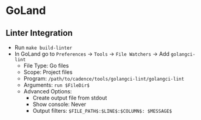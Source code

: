 # GoLand 

## Linter Integration

- Run `make build-linter`
- In GoLand go to `Preferences` -> `Tools` -> `File Watchers` -> Add `golangci-lint`
  - File Type: Go files
  - Scope: Project files
  - Program: `/path/to/cadence/tools/golangci-lint/golangci-lint`
  - Arguments: `run $FileDir$`
  - Advanced Options:
    - Create output file from stdout
    - Show console: Never
    - Output filters: `$FILE_PATH$:$LINE$:$COLUMN$: $MESSAGE$`
 
